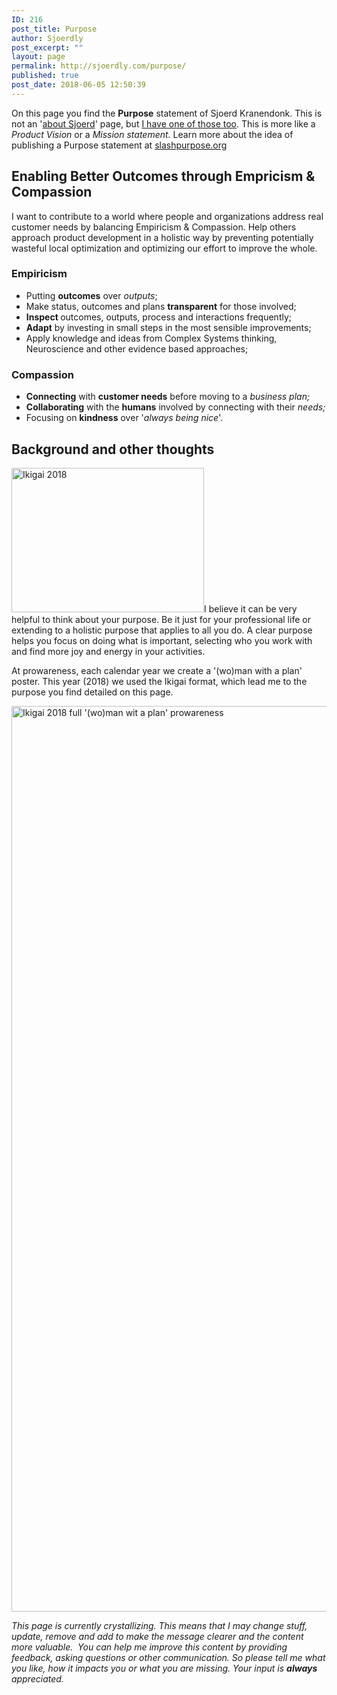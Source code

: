 ```yaml
---
ID: 216
post_title: Purpose
author: Sjoerdly
post_excerpt: ""
layout: page
permalink: http://sjoerdly.com/purpose/
published: true
post_date: 2018-06-05 12:50:39
---
```

On this page you find the <strong>Purpose</strong> statement of Sjoerd Kranendonk. This is not an '<a href="http://sjoerdly.com/about-sjoerd/">about Sjoerd</a>' page, but <a href="http://sjoerdly.com/about-sjoerd/">I have one of those too</a>. This is more like a <em>Product Vision</em> or a <em>Mission statement. </em>Learn more about the idea of publishing a Purpose statement at <a href="https://slashpurpose.org/">slashpurpose.org</a>
<h2>Enabling Better Outcomes through Empricism &amp; Compassion</h2>
I want to contribute to a world where people and organizations address real customer needs by balancing Empiricism &amp; Compassion. Help others approach product development in a holistic way by preventing potentially wasteful local optimization and optimizing our effort to improve the whole.
<h3>Empiricism</h3>
<ul>
 	<li>Putting <strong>outcomes</strong> over <em>outputs</em>;</li>
 	<li>Make status, outcomes and plans <strong>transparent</strong> for those involved;</li>
 	<li><strong>Inspect </strong>outcomes, outputs, process and interactions frequently;</li>
 	<li><strong>Adapt</strong> by investing in small steps in the most sensible improvements;</li>
 	<li>Apply knowledge and ideas from Complex Systems thinking, Neuroscience and other evidence based approaches;</li>
</ul>
<h3>Compassion</h3>
<ul>
 	<li><strong>Connecting</strong> with <strong>customer needs</strong> before moving to a <em>business plan;</em></li>
 	<li><strong>Collaborating</strong> with the <strong>humans</strong> involved by connecting with their <em>needs;</em></li>
 	<li>Focusing on <strong>kindness</strong> over '<em>always being nice</em>'.</li>
</ul>
<h2></h2>
<h2>Background and other thoughts</h2>
<a href="http://sjoerdly.com/wp/wp-content/uploads/2018/06/Ikigai2018.jpg"><img class="wp-image-217 alignright" src="http://sjoerdly.com/wp/wp-content/uploads/2018/06/Ikigai2018.jpg" alt="Ikigai 2018" width="308" height="231" /></a>I believe it can be very helpful to think about your purpose. Be it just for your professional life or extending to a holistic purpose that applies to all you do. A clear purpose helps you focus on doing what is important, selecting who you work with and find more joy and energy in your activities.

At prowareness, each calendar year we create a '(wo)man with a plan' poster. This year (2018) we used the Ikigai format, which lead me to the purpose you find detailed on this page.

<a href="http://sjoerdly.com/wp/wp-content/uploads/2018/06/Ikigai2018_full.jpg"><img class="size-full wp-image-218 aligncenter" src="http://sjoerdly.com/wp/wp-content/uploads/2018/06/Ikigai2018_full.jpg" alt="Ikigai 2018 full '(wo)man wit a plan' prowareness" width="2048" height="1449" /></a>

<em>This page is currently crystallizing. This means that I may change stuff, update, remove and add to make the message clearer and the content more valuable.  You can help me improve this content by providing feedback, asking questions or other communication. So please tell me what you like, how it impacts you or what you are missing. Your input is <strong>always</strong> appreciated.</em>